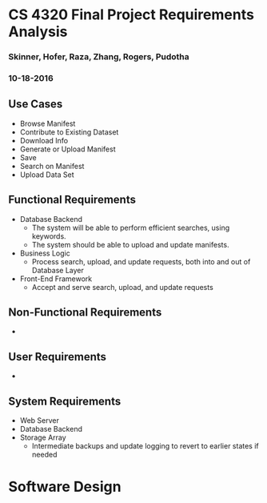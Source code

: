 # CS 4320 Final Project Requirements Analysis

### Skinner, Hofer, Raza, Zhang, Rogers, Pudotha

### 10-18-2016

## Use Cases
- Browse Manifest
- Contribute to Existing Dataset
- Download Info
- Generate or Upload Manifest
- Save
- Search on Manifest
- Upload Data Set

## Functional Requirements
- Database Backend
  - The system will be able to perform efficient searches, using keywords.
  - The system should be able to upload and update manifests.
- Business Logic
  - Process search, upload, and update requests, both into and out of Database Layer
- Front-End Framework
  - Accept and serve search, upload, and update requests

## Non-Functional Requirements
- 

## User Requirements
-

## System Requirements
- Web Server
- Database Backend
- Storage Array
  - Intermediate backups and update logging to revert to earlier states if needed

# Software Design
